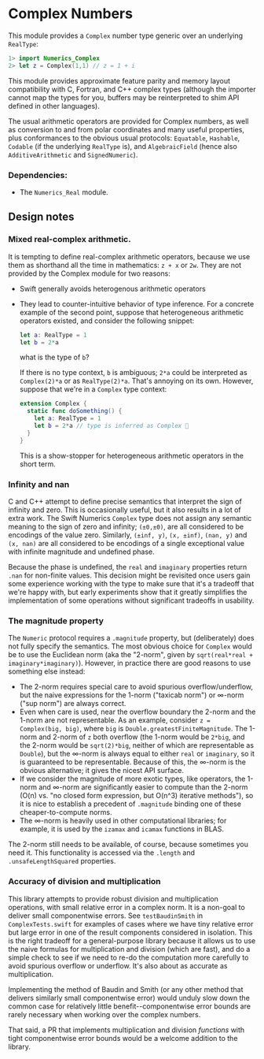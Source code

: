 # Complex Numbers

This module provides a `Complex` number type generic over an underlying `RealType`:
```swift
1> import Numerics_Complex
2> let z = Complex(1,1) // z = 1 + i
```
This module provides approximate feature parity and memory layout compatibility with C, Fortran, and C++ complex types (although the importer cannot map the types for you, buffers may be reinterpreted to shim API defined in other languages).

The usual arithmetic operators are provided for Complex numbers, as well as conversion to and from polar coordinates and many useful properties, plus conformances to the obvious usual protocols: `Equatable`, `Hashable`, `Codable` (if the underlying `RealType` is), and `AlgebraicField` (hence also `AdditiveArithmetic` and `SignedNumeric`).

### Dependencies:
- The `Numerics_Real` module.

## Design notes

### Mixed real-complex arithmetic.
It is tempting to define real-complex arithmetic operators, because we use them as shorthand all the time in mathematics: `z + x` or `2w`.
They are not provided by the Complex module for two reasons:
- Swift generally avoids heterogenous arithmetic operators
- They lead to counter-intuitive behavior of type inference.
  For a concrete example of the second point, suppose that heterogeneous arithmetic operators existed, and consider the following snippet:
  ```swift
  let a: RealType = 1
  let b = 2*a
  ```
  what is the type of `b`?

  If there is no type context, `b` is ambiguous; `2*a` could be interpreted as `Complex(2)*a` or as `RealType(2)*a`.
  That's annoying on its own. However, suppose that we're in a `Complex` type context:
  ```swift
  extension Complex {
    static func doSomething() {
      let a: RealType = 1
      let b = 2*a // type is inferred as Complex 🤪
    }
  }
  ```
  This is a show-stopper for heterogeneous arithmetic operators in the short term.

### Infinity and nan
C and C++ attempt to define precise semantics that interpret the sign of infinity and zero.
This is occasionally useful, but it also results in a lot of extra work.
The Swift Numerics `Complex` type does not assign any semantic meaning to the sign of zero and infinity; `(±0,±0)`, are all considered to be encodings of the value zero.
Similarly, `(±inf, y)`, `(x, ±inf)`, `(nan, y)` and `(x, nan)` are all considered to be encodings of a single exceptional value with infinite magnitude and undefined phase.

Because the phase is undefined, the `real` and `imaginary` properties return `.nan` for non-finite values.
This decision might be revisited once users gain some experience working with the type to make sure that it's a tradeoff that we're happy with, but early experiments show that it greatly simplifies the implementation of some operations without significant tradeoffs in usability.

### The magnitude property
The `Numeric` protocol requires a `.magnitude` property, but (deliberately) does not fully specify the semantics.
The most obvious choice for `Complex` would be to use the Euclidean norm (aka the "2-norm", given by `sqrt(real*real + imaginary*imaginary)`).
However, in practice there are good reasons to use something else instead:

- The 2-norm requires special care to avoid spurious overflow/underflow, but the naive expressions for the 1-norm ("taxicab norm") or ∞-norm ("sup norm") are always correct.
- Even when care is used, near the overflow boundary the 2-norm and the 1-norm are not representable.
  As an example, consider `z = Complex(big, big)`, where `big` is `Double.greatestFiniteMagnitude`. The 1-norm and 2-norm of `z` both overflow (the 1-norm would be `2*big`, and the 2-norm would be `sqrt(2)*big`, neither of which are representable as `Double`), but the ∞-norm is always equal to either `real` or `imaginary`, so it is guaranteed to be representable.
Because of this, the ∞-norm is the obvious alternative; it gives the nicest API surface.
- If we consider the magnitude of more exotic types, like operators, the 1-norm and ∞-norm are significantly easier to compute than the 2-norm (O(n) vs. "no closed form expression, but O(n^3) iterative methods"), so it is nice to establish a precedent of `.magnitude` binding one of these cheaper-to-compute norms.
- The ∞-norm is heavily used in other computational libraries; for example, it is used by the `izamax` and `icamax` functions in BLAS.

The 2-norm still needs to be available, of course, because sometimes you need it.
This functionality is accessed via the `.length` and `.unsafeLengthSquared` properties.

### Accuracy of division and multiplication
This library attempts to provide robust division and multiplication operations, with small relative error in a complex norm. It is a non-goal to deliver small componentwise errors.
See `testBaudinSmith` in `ComplexTests.swift` for examples of cases where we have tiny relative error but large error in one of the result components considered in isolation.
This is the right tradeoff for a general-purpose library because it allows us to use the naive formulas for multiplication and division (which are fast), and do a simple check to see if we need to re-do the computation more carefully to avoid spurious overflow or underflow.
It's also about as accurate as multiplication.

Implementing the method of Baudin and Smith (or any other method that delivers similarly small componentwise error) would unduly slow down the common case for relatively little benefit--componentwise error bounds are rarely necessary when working over the complex numbers.

That said, a PR that implements multiplication and division *functions* with tight componentwise error bounds would be a welcome addition to the library.
